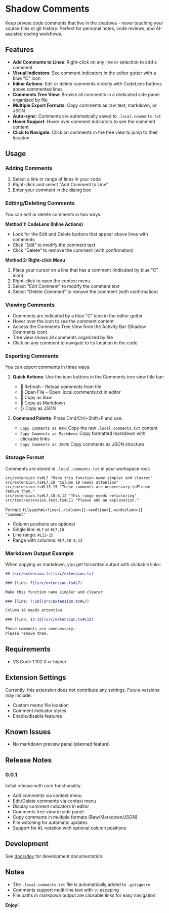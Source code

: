 # Shadow Comments

Keep private code comments that live in the shadows - never touching your source files or git history. Perfect for personal notes, code reviews, and AI-assisted coding workflows.

## Features

- **Add Comments to Lines**: Right-click on any line or selection to add a comment
- **Visual Indicators**: See comment indicators in the editor gutter with a blue "C" icon
- **Inline Actions**: Edit or delete comments directly with CodeLens buttons above commented lines
- **Comments Tree View**: Browse all comments in a dedicated side panel organized by file
- **Multiple Export Formats**: Copy comments as raw text, markdown, or JSON
- **Auto-sync**: Comments are automatically saved to `.local.comments.txt`
- **Hover Support**: Hover over comment indicators to see the comment content
- **Click to Navigate**: Click on comments in the tree view to jump to their location

## Usage

### Adding Comments

1. Select a line or range of lines in your code
2. Right-click and select "Add Comment to Line"
3. Enter your comment in the dialog box

### Editing/Deleting Comments

You can edit or delete comments in two ways:

**Method 1: CodeLens (Inline Actions)**
- Look for the Edit and Delete buttons that appear above lines with comments
- Click "Edit" to modify the comment text
- Click "Delete" to remove the comment (with confirmation)

**Method 2: Right-click Menu**
1. Place your cursor on a line that has a comment (indicated by blue "C" icon)
2. Right-click to open the context menu
3. Select "Edit Comment" to modify the comment text
4. Select "Delete Comment" to remove the comment (with confirmation)

### Viewing Comments

- Comments are indicated by a blue "C" icon in the editor gutter
- Hover over the icon to see the comment content
- Access the Comments Tree View from the Activity Bar (Shadow Comments icon)
- Tree view shows all comments organized by file
- Click on any comment to navigate to its location in the code

### Exporting Comments

You can export comments in three ways:

1. **Quick Actions**: Use the icon buttons in the Comments tree view title bar:
   - 🔄 Refresh - Reload comments from file
   - 📄 Open File - Open .local.comments.txt in editor
   - 📄 Copy as Raw
   - 📝 Copy as Markdown  
   - {} Copy as JSON

2. **Command Palette**: Press Cmd/Ctrl+Shift+P and use:
   - `Copy Comments as Raw`: Copy the raw `.local.comments.txt` content
   - `Copy Comments as Markdown`: Copy formatted markdown with clickable links
   - `Copy Comments as JSON`: Copy comments as JSON structure

### Storage Format

Comments are stored in `.local.comments.txt` in your workspace root:

```
src/extension.ts#L7 "Make this function name simpler and clearer"
src/extension.ts#L7,10 "Column 10 needs attention"
src/extension.ts#L13-15 "These comments are unnecessary.\nPlease remove them."
src/extension.ts#L7,10-8,12 "This range needs refactoring"
src/test/extension.test.ts#L11 "Please add an explanation."
```

Format: `filepath#L<line>[,<column>][-<endline>[,<endcolumn>]] "comment"`
- Column positions are optional
- Single line: `#L7` or `#L7,10` 
- Line range: `#L13-15`
- Range with columns: `#L7,10-8,12`

### Markdown Output Example

When copying as markdown, you get formatted output with clickable links:

```markdown
## [src/extension.ts](src/extension.ts)

### [line: 7](src/extension.ts#L7)

Make this function name simpler and clearer

### [line: 7:10](src/extension.ts#L7)

Column 10 needs attention

### [line: 13-15](src/extension.ts#L13)

These comments are unnecessary.
Please remove them.
```

## Requirements

- VS Code 1.102.0 or higher

## Extension Settings

Currently, this extension does not contribute any settings. Future versions may include:
- Custom memo file location
- Comment indicator styles
- Enable/disable features

## Known Issues

- No markdown preview panel (planned feature)

## Release Notes

### 0.0.1

Initial release with core functionality:
- Add comments via context menu
- Edit/Delete comments via context menu
- Display comment indicators in editor
- Comments tree view in side panel
- Copy comments in multiple formats (Raw/Markdown/JSON)
- File watching for automatic updates
- Support for #L notation with optional column positions

## Development

See [docs/dev](./docs/dev) for development documentation.

## Notes

- The `.local.comments.txt` file is automatically added to `.gitignore`
- Comments support multi-line text with `\n` escaping
- File paths in markdown output are clickable links for easy navigation

**Enjoy!**